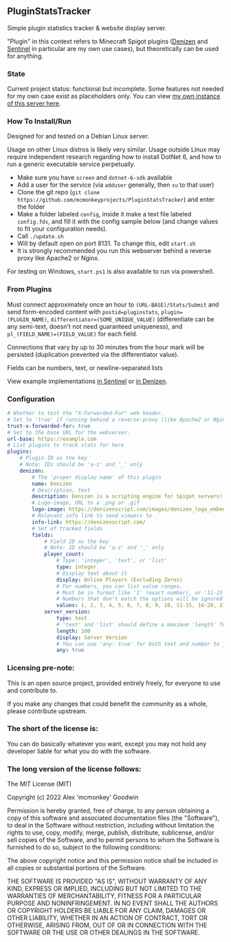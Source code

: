 PluginStatsTracker
------------------

Simple plugin statistics tracker & website display server.

"Plugin" in this context refers to Minecraft Spigot plugins ([Denizen](https://github.com/DenizenScript/Denizen) and [Sentinel](https://github.com/mcmonkeyprojects/Sentinel) in particular are my own use cases), but theoretically can be used for anything.

### State

Current project status: functional but incomplete. Some features not needed for my own case exist as placeholders only. You can view [my own instance of this server here](https://stats.mcmonkey.org/).

### How To Install/Run

Designed for and tested on a Debian Linux server.

Usage on other Linux distros is likely very similar. Usage outside Linux may require independent research regarding how to install DotNet 6, and how to run a generic executable service perpetually.

- Make sure you have `screen` and `dotnet-6-sdk` available
- Add a user for the service (via `adduser` generally, then `su` to that user)
- Clone the git repo (`git clone https://github.com/mcmonkeyprojects/PluginStatsTracker`) and enter the folder
- Make a folder labeled `config`, inside it make a text file labeled `config.fds`, and fill it with the config sample below (and change values to fit your configuration needs).
- Call `./update.sh`
- Will by default open on port 8131. To change this, edit `start.sh`
- It is strongly recommended you run this webserver behind a reverse proxy like Apache2 or Nginx.

For testing on Windows, `start.ps1` is also available to run via powershell.

### From Plugins

Must connect approximately once an hour to `(URL-BASE)/Stats/Submit` and send form-encoded content with `postid=pluginstats`, `plugin=(PLUGIN_NAME)`, `differentiator=(SOME_UNIQUE_VALUE)` (differentiate can be any semi-text, doesn't not need guaranteed uniqueness), and `pl_(FIELD_NAME)=(FIELD_VALUE)` for each field.

Connections that vary by up to 30 minutes from the hour mark will be persisted (duplication prevented via the differentiator value).

Fields can be numbers, text, or newline-separated lists

View example implementations [in Sentinel](https://github.com/mcmonkeyprojects/Sentinel/blob/master/src/main/java/org/mcmonkey/sentinel/metrics/StatsRecord.java) or [in Denizen](https://github.com/DenizenScript/Denizen/blob/dev/plugin/src/main/java/com/denizenscript/denizen/utilities/debugging/StatsRecord.java).

### Configuration

```yml
# Whether to test the "X-Forwarded-For" web header.
# Set to 'true' if running behind a reverse-proxy (like Apache2 or Nginx), 'false' if directly exposed.
trust-x-forwarded-for: true
# Set to the base URL for the webserver.
url-base: https://example.com
# List plugins to track stats for here
plugins:
    # Plugin ID as the key
    # Note: IDs should be 'a-z' and '_' only
    denizen:
        # The 'proper display name' of this plugin
        name: Denizen
        # Description, text
        description: Denizen is a scripting engine for Spigot servers!
        # Logo-image, URL to a .png or .gif
        logo-image: https://denizenscript.com/images/denizen_logo_embed.png
        # Relevant info link to send viewers to
        info-link: https://denizenscript.com/
        # Set of tracked fields
        fields:
            # Field ID as the key
            # Note: ID should be 'a-z' and '_' only
            player_count:
                # Type: 'integer', 'text', or 'list'
                type: integer
                # Display text about it
                display: Online Players (Excluding Zeros)
                # For numbers, you can list value ranges.
                # Must be in format like '1' (exact number), or '11-15' (number range), 1001+ (overflow)
                # Numbers that don't match the options will be ignored (so in this example, '0' values get dropped)
                values: 1, 2, 3, 4, 5, 6, 7, 8, 9, 10, 11-15, 16-20, 21-30, 31-40, 41-50, 50-75, 76-100, 101-150, 151-200, 201-300, 301-400, 401-500, 501-1000, 1001+
            server_version:
                type: text
                # 'text' and 'list' should define a maximum 'length' for strings
                length: 100
                display: Server Version
                # You can use 'any: true' for both text and number to just allow raw values through unfiltered
                any: true
```

### Licensing pre-note:

This is an open source project, provided entirely freely, for everyone to use and contribute to.

If you make any changes that could benefit the community as a whole, please contribute upstream.

### The short of the license is:

You can do basically whatever you want, except you may not hold any developer liable for what you do with the software.

### The long version of the license follows:

The MIT License (MIT)

Copyright (c) 2022 Alex 'mcmonkey' Goodwin

Permission is hereby granted, free of charge, to any person obtaining a copy
of this software and associated documentation files (the "Software"), to deal
in the Software without restriction, including without limitation the rights
to use, copy, modify, merge, publish, distribute, sublicense, and/or sell
copies of the Software, and to permit persons to whom the Software is
furnished to do so, subject to the following conditions:

The above copyright notice and this permission notice shall be included in all
copies or substantial portions of the Software.

THE SOFTWARE IS PROVIDED "AS IS", WITHOUT WARRANTY OF ANY KIND, EXPRESS OR
IMPLIED, INCLUDING BUT NOT LIMITED TO THE WARRANTIES OF MERCHANTABILITY,
FITNESS FOR A PARTICULAR PURPOSE AND NONINFRINGEMENT. IN NO EVENT SHALL THE
AUTHORS OR COPYRIGHT HOLDERS BE LIABLE FOR ANY CLAIM, DAMAGES OR OTHER
LIABILITY, WHETHER IN AN ACTION OF CONTRACT, TORT OR OTHERWISE, ARISING FROM,
OUT OF OR IN CONNECTION WITH THE SOFTWARE OR THE USE OR OTHER DEALINGS IN THE
SOFTWARE.
